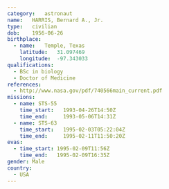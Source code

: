```yaml
---
category:	astronaut
name:	HARRIS, Bernard A., Jr.
type:	civilian
dob:	1956-06-26
birthplace:
  - name:	Temple, Texas
    latitude:	31.097469
    longitude:	-97.343033
qualifications:
  - BSc in biology
  - Doctor of Medicine
references:
  - http://www.nasa.gov/pdf/740566main_current.pdf
missions:
  - name: STS-55
    time_start:   1993-04-26T14:50Z
    time_end:     1993-05-06T14:31Z
  - name: STS-63
    time_start:   1995-02-03T05:22:04Z
    time_end:     1995-02-11T11:50:20Z
evas:
  - time_start: 1995-02-09T11:56Z
    time_end:   1995-02-09T16:35Z
gender:	Male
country:
  - USA
---
```

